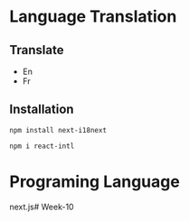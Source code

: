 # Language Translation

## Translate
- En
- Fr

## Installation
``` 
npm install next-i18next
```
```
npm i react-intl
```
# Programing Language
next.js# Week-10
